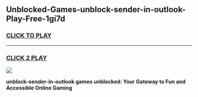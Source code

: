 
## Unblocked-Games-unblock-sender-in-outlook-Play-Free-1gi7d
<h3>
<a href="https://premium76.site?title=unblock-sender-in-outlook&ref=12A">CLICK TO PLAY</a></h3>
<hr>

<h3>
<a href="https://premium76.site?title=unblock-sender-in-outlook&ref=12A">CLICK 2 PLAY</a>
  
</h3>

<a href="https://premium76.site?title=unblock-sender-in-outlook&ref=12A"><img src="https://clearcache.store/games.png"></a>


**unblock-sender-in-outlook games unblocked: Your Gateway to Fun and Accessible Online Gaming**
